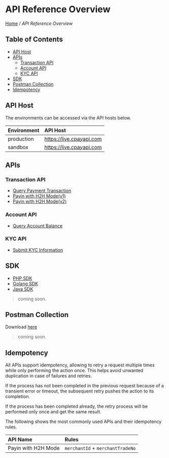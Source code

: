 # API Reference Overview

[Home](https://github.com/cpayapi-com/document/blob/main/README.md) / 
_API Reference Overview_

## Table of Contents

- [API Host](#api-host)
- [APIs](#apis)
  - [Transaction API](#transaction-api)
  - [Account API](#account-api)
  - [KYC API](#kyc-api)
- [SDK](#sdk)
- [Postman Collection](#postman-collection)
- [Idempotency](#idempotency)


## API Host

The environments can be accessed via the API hosts below.

| Environment | API Host |
| :----  | :---- |
|production   | https://live.cpayapi.com |
|sandbox  | https://live.cpayapi.com |

## APIs
### Transaction API
- [Query Payment Transaction](https://github.com/cpayapi-com/document/blob/main/api-reference/query-payment-transaction.md)
- [Payin with H2H Mode(v1)](https://github.com/cpayapi-com/document/blob/main/api-reference/payin-with-h2h-mode-v1.md)
- [Payin with H2H Mode(v2)](https://github.com/cpayapi-com/document/blob/main/api-reference/payin-with-h2h-mode-v2.md)
### Account API
- [Query Account Balance](#)

### KYC API
- [Submit KYC Information](https://github.com/cpayapi-com/document/blob/main/api-reference/submit-kyc.md)

## SDK
- [PHP SDK](#)
- [Golang SDK](#)
- [Java SDK](#)
> coming soon.

## Postman Collection
Download [here](#)

> coming soon.

## Idempotency
All APIs support idempotency, allowing to retry a request multiple times while only performing the action once. 
This helps avoid unwanted duplication in case of failures and retries.

If the process has not been completed in the previous request because of a transient error or timeout,
the subsequent retry pushes the action to its completion. 

If the process has been completed already, the retry process will be performed only once and get the same result.  

The following shows the most commonly used APIs and their idempotency rules.

| API Name | Rules |
| :----  | :---- |
|Payin with H2H Mode   | `merchantId` + `merchantTradeNo` |



